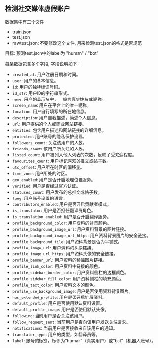 ## 检测社交媒体虚假账户

数据集中有三个文件
- train.json
- test.json
- rawtest.json: 不要修改这个文件, 用来检测test.json的格式是否规范

目标: 预测test.json中的label为 "human" / "bot"

每条数据包含多个字段, 字段说明如下：

- `created_at`: 用户注册日期和时间。
- `user`: 用户的基本信息。
- `id`: 用户的独特标识号码。
- `id_str`: 用户ID的字符串形式。
- `name`: 用户的显示名字，一般为真实姓名或昵称。
- `screen_name`: 用户在平台上的唯一昵称。
- `location`: 用户自行填写的所在地信息。
- `description`: 用户自我描述，简述个人信息。
- `url`: 用户提供的个人或商业网站链接。
- `entities`: 包含用户描述和网站链接的详细信息。
- `protected`: 用户账号的隐私保护设置。
- `followers_count`: 关注该用户的人数。
- `friends_count`: 该用户所关注的人数。
- `listed_count`: 用户被列入他人列表的次数，反映了受欢迎程度。
- `favourites_count`: 用户标记喜欢的推文或帖子数。
- `utc_offset`: 用户所在时区的偏移量。
- `time_zone`: 用户所处的时区。
- `geo_enabled`: 用户是否开启地理位置服务。
- `verified`: 用户是否经过官方认证。
- `statuses_count`: 用户发布的总推文或帖子数。
- `lang`: 用户账号设置的语言。
- `contributors_enabled`: 用户是否开启贡献者模式。
- `is_translator`: 用户是否担任翻译员角色。
- `is_translation_enabled`: 用户是否开启翻译服务。
- `profile_background_color`: 用户资料的背景颜色。
- `profile_background_image_url`: 用户资料背景的图片链接。
- `profile_background_image_url_https`: 用户资料背景图片的安全链接。
- `profile_background_tile`: 用户资料背景是否为平铺式。
- `profile_image_url`: 用户资料的头像链接。
- `profile_image_url_https`: 用户资料头像的安全链接。
- `profile_banner_url`: 用户资料的横幅图片链接。
- `profile_link_color`: 用户资料中链接的颜色。
- `profile_sidebar_border_color`: 用户资料侧栏的边框颜色。
- `profile_sidebar_fill_color`: 用户资料侧栏的填充颜色。
- `profile_text_color`: 用户资料文本的颜色。
- `profile_use_background_image`: 用户是否使用资料背景图片。
- `has_extended_profile`: 用户是否开启扩展资料。
- `default_profile`: 用户是否使用默认资料设置。
- `default_profile_image`: 用户是否使用默认头像。
- `following`: 当前用户是否关注该用户。
- `follow_request_sent`: 当前用户是否向该用户发送关注请求。
- `notifications`: 当前用户是否接收来自该用户的通知。
- `translator_type`: 用户的类型，如翻译员等。
- `label`: 账号的标签，标识为“human”（真实用户）或“bot”（机器人账号）。